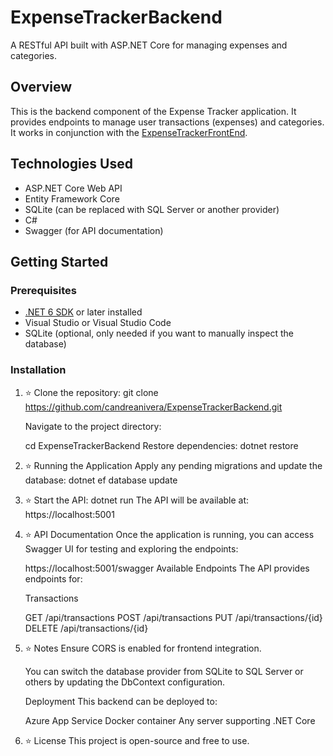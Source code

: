 # ExpenseTrackerBackend

A RESTful API built with ASP.NET Core for managing expenses and categories.

## Overview

This is the backend component of the Expense Tracker application. It provides endpoints to manage user transactions (expenses) and categories. It works in conjunction with the [ExpenseTrackerFrontEnd](https://github.com/candreanivera/ExpenseTrackerFrontEnd).

## Technologies Used

- ASP.NET Core Web API  
- Entity Framework Core  
- SQLite (can be replaced with SQL Server or another provider)  
- C#  
- Swagger (for API documentation)

## Getting Started

### Prerequisites

- [.NET 6 SDK](https://dotnet.microsoft.com/en-us/download/dotnet/6.0) or later installed  
- Visual Studio or Visual Studio Code  
- SQLite (optional, only needed if you want to manually inspect the database)

### Installation

1. ⭐ Clone the repository:
   git clone https://github.com/candreanivera/ExpenseTrackerBackend.git
    
    Navigate to the project directory:

    cd ExpenseTrackerBackend
    Restore dependencies:
    dotnet restore

2. ⭐ Running the Application
    Apply any pending migrations and update the database:
    dotnet ef database update

3. ⭐ Start the API:
    dotnet run
    The API will be available at:
    https://localhost:5001

4. ⭐ API Documentation
    Once the application is running, you can access Swagger UI for testing and exploring the endpoints:

    https://localhost:5001/swagger
    Available Endpoints
    The API provides endpoints for:

    Transactions

    GET /api/transactions
    POST /api/transactions
    PUT /api/transactions/{id}
    DELETE /api/transactions/{id}

5. ⭐ Notes
    Ensure CORS is enabled for frontend integration.

    You can switch the database provider from SQLite to SQL Server or others by updating the DbContext configuration.

    Deployment
    This backend can be deployed to:

    Azure App Service
    Docker container
    Any server supporting .NET Core

6. ⭐ License
    This project is open-source and free to use.